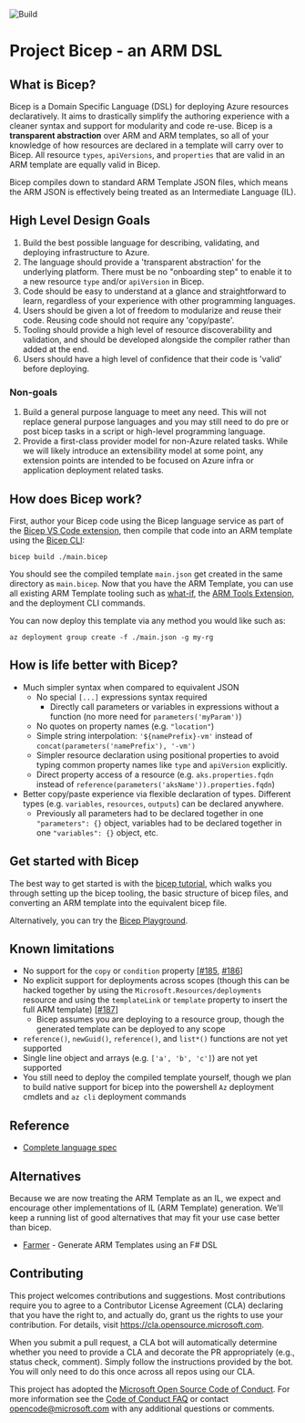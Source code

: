 ![Build](https://github.com/Azure/bicep/workflows/Build/badge.svg)

# Project Bicep - an ARM DSL

## What is Bicep?

Bicep is a Domain Specific Language (DSL) for deploying Azure resources declaratively. It aims to drastically simplify the authoring experience with a cleaner syntax and support for modularity and code re-use. Bicep is a **transparent abstraction** over ARM and ARM templates, so all of your knowledge of how resources are declared in a template will carry over to Bicep. All resource `types`, `apiVersions`, and `properties` that are valid in an ARM template are equally valid in Bicep.

Bicep compiles down to standard ARM Template JSON files, which means the ARM JSON is effectively being treated as an Intermediate Language (IL).

## High Level Design Goals

1. Build the best possible language for describing, validating, and deploying infrastructure to Azure.
1. The language should provide a 'transparent abstraction' for the underlying platform. There must be no "onboarding step" to enable it to a new resource `type` and/or `apiVersion` in Bicep.
1. Code should be easy to understand at a glance and straightforward to learn, regardless of your experience with other programming languages.
1. Users should be given a lot of freedom to modularize and reuse their code. Reusing code should not require any 'copy/paste'.
1. Tooling should provide a high level of resource discoverability and validation, and should be developed alongside the compiler rather than added at the end.
1. Users should have a high level of confidence that their code is 'valid' before deploying.

### Non-goals

1. Build a general purpose language to meet any need. This will not replace general purpose languages and you may still need to do pre or post bicep tasks in a script or high-level programming language.
1. Provide a first-class provider model for non-Azure related tasks. While we will likely introduce an extensibility model at some point, any extension points are intended to be focused on Azure infra or application deployment related tasks.

## How does Bicep work?

First, author your Bicep code using the Bicep language service as part of the [Bicep VS Code extension](./docs/installing.md#bicep-vs-code-extension), then compile that code into an ARM template using the [Bicep CLI](./docs/installing.md#bicep-cli):

```
bicep build ./main.bicep
```

You should see the compiled template `main.json` get created in the same directory as `main.bicep`. Now that you have the ARM Template, you can use all existing ARM Template tooling such as [what-if](https://docs.microsoft.com/azure/azure-resource-manager/templates/template-deploy-what-if?tabs=azure-powershell), the [ARM Tools Extension](https://marketplace.visualstudio.com/items?itemName=msazurermtools.azurerm-vscode-tools), and the deployment CLI commands.

You can now deploy this template via any method you would like such as:

```
az deployment group create -f ./main.json -g my-rg
```

## How is life better with Bicep?

* Much simpler syntax when compared to equivalent JSON
  * No special `[...]` expressions syntax required
    * Directly call parameters or variables in expressions without a function (no more need for `parameters('myParam')`)
  * No quotes on property names (e.g. `"location"`)
  * Simple string interpolation: `'${namePrefix}-vm'` instead of `concat(parameters('namePrefix'), '-vm')`
  * Simpler resource declaration using positional properties to avoid typing common property names like `type` and `apiVersion` explicitly.
  * Direct property access of a resource (e.g. `aks.properties.fqdn` instead of `reference(parameters('aksName')).properties.fqdn`)
* Better copy/paste experience via flexible declaration of types. Different types (e.g. `variables`, `resources`, `outputs`) can be declared anywhere.
  * Previously all parameters had to be declared together in one `"parameters": {}` object, variables had to be declared together in one `"variables": {}` object, etc.

## Get started with Bicep

The best way to get started is with the [bicep tutorial](./docs/tutorial/00-setup.md), which walks you through setting up the bicep tooling, the basic structure of bicep files, and converting an ARM template into the equivalent bicep file.

Alternatively, you can try the [Bicep Playground](https://aka.ms/bicepdemo).

## Known limitations

* No support for the `copy` or `condition` property [[#185](https://github.com/Azure/bicep/issues/185), [#186](https://github.com/Azure/bicep/issues/186)]
* No explicit support for deployments across scopes (though this can be hacked together by using the `Microsoft.Resources/deployments` resource and using the `templateLink` or `template` property to insert the full ARM template) [[#187](https://github.com/Azure/bicep/issues/187)]
  * Bicep assumes you are deploying to a resource group, though the generated template can be deployed to any scope
* `reference()`, `newGuid()`, `reference()`, and `list*()` functions are not yet supported
* Single line object and arrays (e.g. `['a', 'b', 'c']`) are not yet supported
* You still need to deploy the compiled template yourself, though we plan to build native support for bicep into the powershell `Az` deployment cmdlets and `az cli` deployment commands

## Reference

* [Complete language spec](./docs/spec)

## Alternatives

Because we are now treating the ARM Template as an IL, we expect and encourage other implementations of IL (ARM Template) generation. We'll keep a running list of good alternatives that may fit your use case better than bicep.

* [Farmer](https://compositionalit.github.io/farmer/) - Generate ARM Templates using an F# DSL

## Contributing

This project welcomes contributions and suggestions.  Most contributions require you to agree to a
Contributor License Agreement (CLA) declaring that you have the right to, and actually do, grant us
the rights to use your contribution. For details, visit https://cla.opensource.microsoft.com.

When you submit a pull request, a CLA bot will automatically determine whether you need to provide
a CLA and decorate the PR appropriately (e.g., status check, comment). Simply follow the instructions
provided by the bot. You will only need to do this once across all repos using our CLA.

This project has adopted the [Microsoft Open Source Code of Conduct](https://opensource.microsoft.com/codeofconduct/).
For more information see the [Code of Conduct FAQ](https://opensource.microsoft.com/codeofconduct/faq/) or
contact [opencode@microsoft.com](mailto:opencode@microsoft.com) with any additional questions or comments.